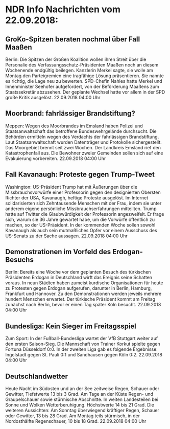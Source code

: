 # NDR Info Nachrichten vom 22.09.2018:


## GroKo-Spitzen beraten nochmal über Fall Maaßen
Berlin: Die Spitzen der Großen Koalition wollen ihren Streit über die Personalie des Verfassungsschutz-Präsidenten Maaßen noch an diesem Wochenende endgültig beilegen. Kanzlerin Merkel sagte, sie wolle am Montag den Parteigremien eine tragfähige Lösung präsentieren. Sie nannte es richtig, die Lage neu zu bewerten. SPD-Chefin Nahles hatte Merkel und Innenminister Seehofer aufgefordert, von der Beförderung Maaßens zum Staatssekretär abzusehen. Der geplante Wechsel hatte vor allem in der SPD große Kritik ausgelöst. 22.09.2018 04:00 Uhr 

## Moorbrand: fahrlässiger Brandstiftung?
Meppen: Wegen des Moorbrandes im Emsland haben Polizei und Staatsanwaltschaft das betroffene Bundeswehrgelände durchsucht. Die Behörden ermitteln wegen des Verdachts der fahrlässigen Brandstiftung. Laut Staatsanwaltschaft wurden Datenträger und Protokolle sichergestellt. Das Moorgebiet brennt seit zwei Wochen. Der Landkreis Emsland rief den Katastrophenfall aus. Die Bewohner zweier Gemeinden sollen sich auf eine Evakuierung vorbereiten. 22.09.2018 04:00 Uhr 

## Fall Kavanaugh: Proteste gegen Trump-Tweet
Washington: US-Präsident Trump hat mit Äußerungen über die Missbrauchsvorwürfe einer Professorin gegen den designierten Obersten Richter der USA, Kavanaugh, heftige Proteste ausgelöst. Im Internet solidarisierten sich Zehntausende Menschen mit der Frau, indem sie unter anderem eigene persönliche Missbrauchserfahrungen mitteilten. Trump hatte auf Twitter die Glaubwürdigkeit der Professorin angezweifelt. Er frage sich, warum sie 36 Jahre gewartet habe, um die Vorwürfe öffentlich zu machen, so der US-Präsident. In der kommenden Woche sollen sowohl Kavanaugh als auch sein mutmaßliches Opfer vor einem Ausschuss des US-Senats zu der Sache aussagen. 22.09.2018 04:00 Uhr 

## Demonstrationen im Vorfeld des Erdogan-Besuchs
Berlin: Bereits eine Woche vor dem geplanten Besuch des türkischen Präsidenten Erdogan in Deutschland wirft das Ereignis seine Schatten voraus. In neun Städten haben zumeist kurdische Organisationen für heute zu Protesten gegen Erdogan aufgerufen, darunter in Berlin, Hamburg, Frankfurt und Hannover. Zu den Demonstrationen werden jeweils mehrere hundert Menschen erwartet. Der türkische Präsident kommt am Freitag zunächst nach Berlin, bevor er einen Tag später Köln besucht. 22.09.2018 04:00 Uhr 

## Bundesliga: Kein Sieger im Freitagsspiel
Zum Sport: In der Fußball-Bundesliga wartet der VfB Stuttgart weiter auf den ersten Saison-Sieg. Die Mannschaft von Trainer Korkut spielte gegen Fortuna Düsseldorf 0:0. In der zweiten Liga gab es folgende Ergebnisse: Ingolstadt gegen St. Pauli 0:1 und Sandhausen gegen Köln 0:2. 22.09.2018 04:00 Uhr 

## Deutschlandwetter
Heute Nacht im Südosten und an der See zeitweise Regen, Schauer oder Gewitter, Tiefstwerte 13 bis 3 Grad. Am Tage an der Küste Regen- und Graupelschauer sowie stürmische Abschnitte. In weiten Landesteilen bei Sonne und Wolken Wetterberuhigung. Höchstwerte 14 bis 21 Grad. Die weiteren Aussichten: Am Sonntag überwiegend kräftiger Regen, Schauer oder Gewitter, 13 bis 28 Grad. Am Montag teils stürmisch, in der Nordosthälfte Regenschauer, 10 bis 18 Grad. 22.09.2018 04:00 Uhr 
